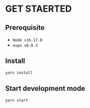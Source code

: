 # GET STAERTED

## Prerequisite

- `Node v16.17.0`
- `expo v6.0.5`

## Install

```bash
yarn install
```

## Start development mode

```bash
yarn start
```
